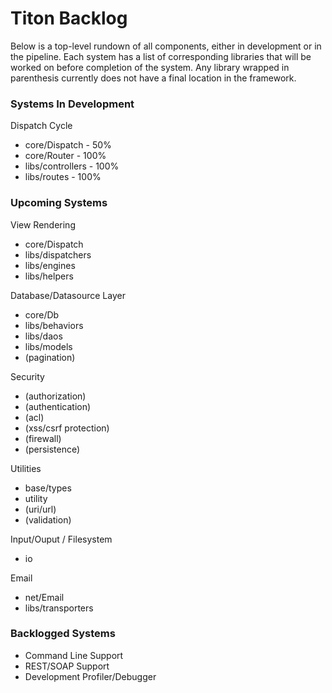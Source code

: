 # Titon Backlog #

Below is a top-level rundown of all components, either in development or in the pipeline.
Each system has a list of corresponding libraries that will be worked on before completion of the system.
Any library wrapped in parenthesis currently does not have a final location in the framework.

### Systems In Development ###

Dispatch Cycle

* core/Dispatch - 50%
* core/Router - 100%
* libs/controllers - 100%
* libs/routes - 100%

### Upcoming Systems ###

View Rendering

* core/Dispatch
* libs/dispatchers
* libs/engines
* libs/helpers

Database/Datasource Layer

* core/Db
* libs/behaviors
* libs/daos
* libs/models
* (pagination)

Security

* (authorization)
* (authentication)
* (acl)
* (xss/csrf protection)
* (firewall)
* (persistence)

Utilities

* base/types
* utility
* (uri/url)
* (validation)

Input/Ouput / Filesystem

* io

Email

* net/Email
* libs/transporters

### Backlogged Systems ###

* Command Line Support
* REST/SOAP Support
* Development Profiler/Debugger